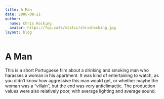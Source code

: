 ```yaml
---
title: A Man
date: 2006-08-21
author:
  name: Chris Hocking
  avatar: https://fcp.cafe/static/chrishocking.jpg
layout: blog
---
```

# A Man

This is a short Portuguese film about a drinking and smoking man who harasses a woman in his apartment. It was kind of entertaining to watch, as you didn’t know how aggressive this man would get, or whether maybe the woman was a “villain”, but the end was very anticlimactic. The production values were also relatively poor, with average lighting and average sound.